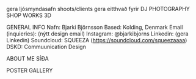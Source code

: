 gera ljósmyndasafn
    shoots/clients
gera eitthvað fyrir DJ
PHOTOGRAPHY
SHOP
WORKS
3D

GENERAL INFO
    Nafn:                    Bjarki Björnsson
    Based:                   Kolding, Denmark
    Email (inquieries):      (nýtt design email)
    Instagram:               @bjarkibjorns
    Linkedin:                (gera Linkedin)
    Soundcloud:              SQUEEZA (https://soundcloud.com/squeezaaaa)
    DSKD:                    Commuunication Design

ABOUT ME SÍÐA
    
POSTER GALLERY



